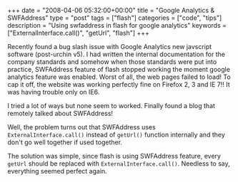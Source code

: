 +++
date = "2008-04-06 05:32:00+00:00"
title = "Google Analytics & SWFAddress"
type = "post"
tags = ["flash"]
categories = ["code", "tips"]
description = "Using swfaddress in flash for google analytics"
keywords = ["ExternalInterface.call()", "getUrl", "flash"]
+++

Recently found a bug slash issue with Google Analytics new javscript software (post-urchin v5). I had written the internal documentation for the company standards and somehow when those standards were put into practice, SWFAddress feature of flash stopped working the moment google analytics feature was enabled. Worst of all, the web pages failed to load! To cap it off, the website was working perfectly fine on Firefox 2, 3 and IE 7!! It was having trouble only on IE6.

I tried a lot of ways but none seem to worked. Finally found a blog that remotely talked about SWFAddress!

Well, the problem turns out that SWFAddress uses `ExternalInterface.call()` instead of `getUrl()` function internally and they don't go well together if used together.

The solution was simple, since flash is using SWFAddress feature, every `getUrl` should be replaced with `ExternalInterface.call()`.
 Needless to say, everything seemed perfect again.
